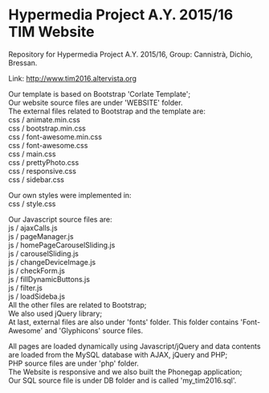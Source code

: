 # Hypermedia Project A.Y. 2015/16 TIM Website
Repository for Hypermedia Project A.Y. 2015/16, Group: Cannistrà, Dichio, Bressan.  

Link: http://www.tim2016.altervista.org

Our template is based on Bootstrap 'Corlate Template';  
Our website source files are under 'WEBSITE' folder.  
The external files related to Bootstrap and the template are:  
css / animate.min.css  
css / bootstrap.min.css  
css / font-awesome.min.css  
css / font-awesome.css  
css / main.css  
css / prettyPhoto.css  
css / responsive.css  
css / sidebar.css  
  
Our own styles were implemented in:  
css / style.css  
  
Our Javascript source files are:  
js / ajaxCalls.js  
js / pageManager.js  
js / homePageCarouselSliding.js  
js / carouselSliding.js  
js / changeDeviceImage.js  
js / checkForm.js  
js / fillDynamicButtons.js  
js / filter.js  
js / loadSideba.js  
All the other files are related to Bootstrap;  
We also used jQuery library;  
At last, external files are also under 'fonts' folder. This folder contains 'Font-Awesome' and 'Glyphicons' source files.  
  
All pages are loaded dynamically using Javascript/jQuery and data contents are loaded from the MySQL database with AJAX, jQuery and PHP;  
PHP source files are under 'php' folder.  
The Website is responsive and we also built the Phonegap application;  
Our SQL source file is under DB folder and is called 'my_tim2016.sql'.  
